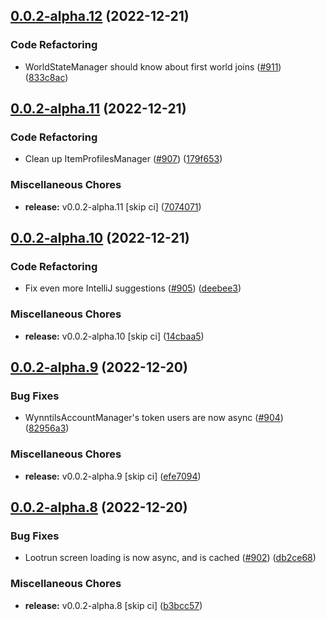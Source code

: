 ## [0.0.2-alpha.12](https://github.com/Wynntils/Artemis/compare/v0.0.2-alpha.11...v0.0.2-alpha.12) (2022-12-21)


### Code Refactoring

* WorldStateManager should know about first world joins ([#911](https://github.com/Wynntils/Artemis/issues/911)) ([833c8ac](https://github.com/Wynntils/Artemis/commit/833c8aceeffdeab56e26e99a0a0f86e6fac6f2b0))

## [0.0.2-alpha.11](https://github.com/Wynntils/Artemis/compare/v0.0.2-alpha.10...v0.0.2-alpha.11) (2022-12-21)


### Code Refactoring

* Clean up ItemProfilesManager ([#907](https://github.com/Wynntils/Artemis/issues/907)) ([179f653](https://github.com/Wynntils/Artemis/commit/179f65332b49e2d61078b302993cb8cdcc7fc5de))


### Miscellaneous Chores

* **release:** v0.0.2-alpha.11 [skip ci] ([7074071](https://github.com/Wynntils/Artemis/commit/7074071e1f417a10324c314e6cd88706cdfba71d))

## [0.0.2-alpha.10](https://github.com/Wynntils/Artemis/compare/v0.0.2-alpha.9...v0.0.2-alpha.10) (2022-12-21)


### Code Refactoring

* Fix even more IntelliJ suggestions ([#905](https://github.com/Wynntils/Artemis/issues/905)) ([deebee3](https://github.com/Wynntils/Artemis/commit/deebee3f16f59c0fc7f6ea2ef1fdfeee409d9bc0))


### Miscellaneous Chores

* **release:** v0.0.2-alpha.10 [skip ci] ([14cbaa5](https://github.com/Wynntils/Artemis/commit/14cbaa51a03e725c53b4abbe13b65c6ec5f368e7))

## [0.0.2-alpha.9](https://github.com/Wynntils/Artemis/compare/v0.0.2-alpha.8...v0.0.2-alpha.9) (2022-12-20)


### Bug Fixes

* WynntilsAccountManager's token users are now async ([#904](https://github.com/Wynntils/Artemis/issues/904)) ([82956a3](https://github.com/Wynntils/Artemis/commit/82956a3d105a6fcb1fdef1bf255ca86e861d6c51))


### Miscellaneous Chores

* **release:** v0.0.2-alpha.9 [skip ci] ([efe7094](https://github.com/Wynntils/Artemis/commit/efe7094c36501906c73fdcc139d393a5dbf75600))

## [0.0.2-alpha.8](https://github.com/Wynntils/Artemis/compare/v0.0.2-alpha.7...v0.0.2-alpha.8) (2022-12-20)


### Bug Fixes

* Lootrun screen loading is now async, and is cached ([#902](https://github.com/Wynntils/Artemis/issues/902)) ([db2ce68](https://github.com/Wynntils/Artemis/commit/db2ce68403a49583ce55a5f50460e6bef3169110))


### Miscellaneous Chores

* **release:** v0.0.2-alpha.8 [skip ci] ([b3bcc57](https://github.com/Wynntils/Artemis/commit/b3bcc573d4a735e15fbf160cb0c5cad40d9738a3))

